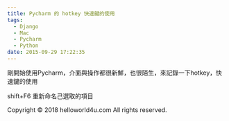 ```yaml
---
title: Pycharm 的 hotkey 快速鍵的使用
tags:
  - Django
  - Mac
  - Pycharm
  - Python
date: 2015-09-29 17:22:35
---
```


剛開始使用Pycharm，介面與操作都很新鮮，也很陌生，來記錄一下hotkey，快速鍵的使用 

shift+F6 重新命名己選取的項目  <div class="blogger-post-footer">Copyright © 2018 helloworld4u.com All rights reserved.</div>